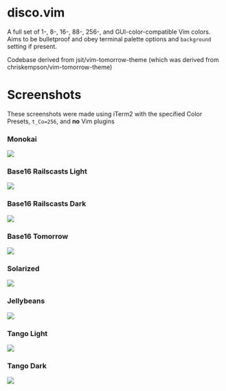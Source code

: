 # disco.vim

A full set of 1-, 8-, 16-, 88-, 256-, and GUI-color-compatible Vim colors. Aims to be bulletproof and obey terminal palette options and `background` setting if present.

Codebase derived from jsit/vim-tomorrow-theme (which was derived from chriskempson/vim-tomorrow-theme)

# Screenshots

These screenshots were made using iTerm2 with the specified
Color Presets, `t_Co=256`, and **no** Vim plugins

### Monokai
![](https://cl.ly/kJ6j/disco-monokai.png)


### Base16 Railscasts Light
![](https://cl.ly/kIjt/disco-base16-railscasts-light.png)


### Base16 Railscasts Dark
![](https://cl.ly/kJ9E/disco-base16-railscasts-dark.png)


### Base16 Tomorrow
![](https://cl.ly/kInn/disco-base16.png)


### Solarized
![](https://cl.ly/kJ6K/disco-solarized.png)


### Jellybeans
![](https://cl.ly/kKtx/disco-jellybeans.png)


### Tango Light
![](https://cl.ly/kIZd/disco-tango-light.png)


### Tango Dark
![](https://cl.ly/kIa8/disco-tango-dark.png)
